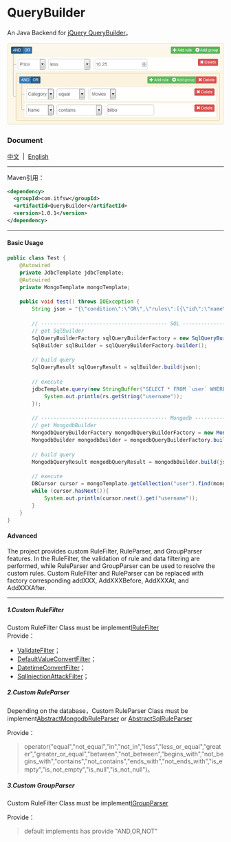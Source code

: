 # QueryBuilder
An Java Backend for [jQuery QueryBuilder](https://github.com/mistic100/jQuery-QueryBuilder)。
    
[![jQuery QueryBuilder](screenshot.png)](http://querybuilder.js.org/index.html)

### Document  
[中文](README.md)&nbsp;&nbsp;|&nbsp;&nbsp;[English](README-EN.md)  

---------------------------------------
Maven引用：  
```xml
<dependency>
  <groupId>com.itfsw</groupId>
  <artifactId>QueryBuilder</artifactId>
  <version>1.0.1</version>
</dependency>
```
---------------------------------------
#### Basic Usage
```java
public class Test {
    @Autowired
    private JdbcTemplate jdbcTemplate;
    @Autowired
    private MongoTemplate mongoTemplate;

    public void test() throws IOException {
        String json = "{\"condition\":\"OR\",\"rules\":[{\"id\":\"name\",\"field\":\"username\",\"type\":\"string\",\"input\":\"text\",\"operator\":\"equal\",\"value\":\"Mistic\"}],\"not\":false,\"valid\":true}";

        // ----------------------------------------- SQL -----------------------------------------
        // get SqlBuilder
        SqlQueryBuilderFactory sqlQueryBuilderFactory = new SqlQueryBuilderFactory();
        SqlBuilder sqlBuilder = sqlQueryBuilderFactory.builder();

        // build query
        SqlQueryResult sqlQueryResult = sqlBuilder.build(json);

        // execute
        jdbcTemplate.query(new StringBuffer("SELECT * FROM `user` WHERE ").append(sqlQueryResult.getQuery()).toString(), sqlQueryResult.getParams().toArray(), rs -> {
            System.out.println(rs.getString("username"));
        });

        // ----------------------------------------- Mongodb -----------------------------------------
        // get MongodbBuilder
        MongodbQueryBuilderFactory mongodbQueryBuilderFactory = new MongodbQueryBuilderFactory();
        MongodbBuilder mongodbBuilder = mongodbQueryBuilderFactory.builder();

        // build query
        MongodbQueryResult mongodbQueryResult = mongodbBuilder.build(json);

        // execute
        DBCursor cursor = mongoTemplate.getCollection("user").find(mongodbQueryResult.getQuery());
        while (cursor.hasNext()){
            System.out.println(cursor.next().get("username"));
        }
    }
}
```
#### Advanced
The project provides custom RuleFilter, RuleParser, and GroupParser features. In the RuleFilter, the validation of rule and data filtering are performed, while RuleParser and GroupParser can be used to resolve the custom rules.
Custom RuleFilter and RuleParser can be replaced with factory corresponding addXXX, AddXXXBefore, AddXXXAt, and AddXXXAfter.

--------------------------------------------------------------------------------------------------
##### 1.Custom RuleFilter  
Custom RuleFilter Class must be implement[IRuleFilter](src/main/java/com/itfsw/query/builder/support/filter/IRuleFilter.java)  
Provide：
* [ValidateFilter](src/main/java/com/itfsw/query/builder/support/filter/ValidateFilter.java)；
* [DefaultValueConvertFilter](src/main/java/com/itfsw/query/builder/support/filter/DefaultValueConvertFilter.java)；
* [DatetimeConvertFilter](src/main/java/com/itfsw/query/builder/support/filter/DatetimeConvertFilter.java)；
* [SqlInjectionAttackFilter](src/main/java/com/itfsw/query/builder/support/filter/SqlInjectionAttackFilter.java)；

##### 2.Custom RuleParser
Depending on the database，Custom RuleParser Class must be implement[AbstractMongodbRuleParser](src/main/java/com/itfsw/query/builder/support/parser/AbstractMongodbRuleParser.java) or [AbstractSqlRuleParser](src/main/java/com/itfsw/query/builder/support/parser/AbstractSqlRuleParser.java)  

Provide：
>operator("equal","not_equal","in","not_in","less","less_or_equal","greater","greater_or_equal","between","not_between","begins_with","not_begins_with","contains","not_contains","ends_with","not_ends_with","is_empty","is_not_empty","is_null","is_not_null")。  

##### 3.Custom GroupParser
Custom RuleFilter Class must be implement[IGroupParser](src/main/java/com/itfsw/query/builder/support/parser/IGroupParser.java)   

Provide：
>default implements has provide "AND,OR,NOT"